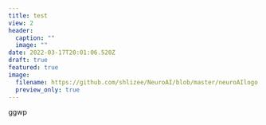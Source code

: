 ```yaml
---
title: test
view: 2
header:
  caption: ""
  image: ""
date: 2022-03-17T20:01:06.520Z
draft: true
featured: true
image:
  filename: https://github.com/shlizee/NeuroAI/blob/master/neuroAIlogo.png?raw=true
  preview_only: true
---
```

ggwp